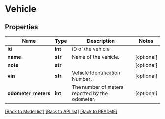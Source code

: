 # Vehicle

## Properties
Name | Type | Description | Notes
------------ | ------------- | ------------- | -------------
**id** | **int** | ID of the vehicle. | 
**name** | **str** | Name of the vehicle. | [optional] 
**note** | **str** |  | [optional] 
**vin** | **str** | Vehicle Identification Number. | [optional] 
**odometer_meters** | **int** | The number of meters reported by the odometer. | [optional] 

[[Back to Model list]](../README.md#documentation-for-models) [[Back to API list]](../README.md#documentation-for-api-endpoints) [[Back to README]](../README.md)


